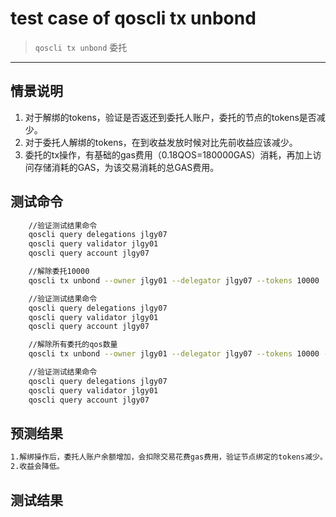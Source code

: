 # test case of qoscli tx unbond

> `qoscli tx unbond` 委托

---

## 情景说明

1. 对于解绑的tokens，验证是否返还到委托人账户，委托的节点的tokens是否减少。
2. 对于委托人解绑的tokens，在到收益发放时候对比先前收益应该减少。
3. 委托的tx操作，有基础的gas费用（0.18QOS=180000GAS）消耗，再加上访问存储消耗的GAS，为该交易消耗的总GAS费用。

## 测试命令

```bash
    //验证测试结果命令
    qoscli query delegations jlgy07
    qoscli query validator jlgy01
    qoscli query account jlgy07

    //解除委托10000
    qoscli tx unbond --owner jlgy01 --delegator jlgy07 --tokens 10000

    //验证测试结果命令
    qoscli query delegations jlgy07
    qoscli query validator jlgy01
    qoscli query account jlgy07

    //解除所有委托的qos数量
    qoscli tx unbond --owner jlgy01 --delegator jlgy07 --tokens 10000 --all

    //验证测试结果命令
    qoscli query delegations jlgy07
    qoscli query validator jlgy01
    qoscli query account jlgy07
```

## 预测结果

```bash
1.解绑操作后，委托人账户余额增加，会扣除交易花费gas费用，验证节点绑定的tokens减少。
2.收益会降低。
```

## 测试结果

```bash

```
